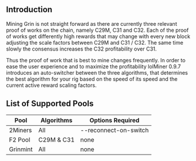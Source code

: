 ## Introduction

Mining Grin is not straight forward as there are currently three relevant proof of works on the chain, namely C29M, C31 and C32. Each of the proof of works get differently high rewards that may change with every new block adjusting the scale factors between C29M and C31 / C32. The same time slowly the consensus increases the C32 profitability over C31. 

Thus the proof of work that is best to mine changes frequently. In order to ease the user experience and to maximize the profitability lolMiner 0.9.7 introduces an auto-switcher between the three algorithms, that determines the best algorithm for your rig based on the speed of its speed and the current active reward scaling factors. 

## List of Supported Pools

| Pool    |   Algorithms |      Options Required
--- | --- | ---
|2Miners  |      All     |  --reconnect-on-switch
|F2 Pool  |   C29M & C31 |           none
|Grinmint |      All     |          none